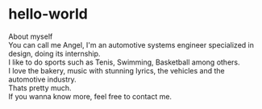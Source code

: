 # hello-world

About myself <br>
You can call me Angel, I'm an automotive systems engineer specialized in design, doing its internship. <br>
  I like to do sports such as Tenis, Swimming, Basketball among others. <br>
  I love the bakery, music with stunning lyrics, the vehicles and the automotive industry. <br>
  Thats pretty much. <br>
  If you wanna know more, feel free to contact me. 
